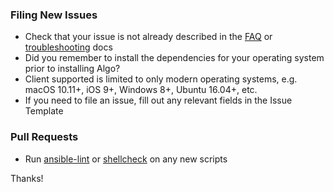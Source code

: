 ### Filing New Issues

* Check that your issue is not already described in the [FAQ](https://github.com/trailofbits/algo#faq) or [troubleshooting](docs/TROUBLESHOOTING.md) docs
* Did you remember to install the dependencies for your operating system prior to installing Algo?
* Client supported is limited to only modern operating systems, e.g. macOS 10.11+, iOS 9+, Windows 8+, Ubuntu 16.04+, etc.
* If you need to file an issue, fill out any relevant fields in the Issue Template

### Pull Requests

* Run [ansible-lint](https://github.com/willthames/ansible-lint) or [shellcheck](https://github.com/koalaman/shellcheck) on any new scripts

Thanks!
